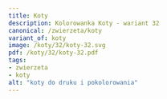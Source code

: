 ```yaml
---
title: Koty
description: Kolorowanka Koty - wariant 32
canonical: /zwierzeta/koty
variant_of: koty
image: /koty/32/koty-32.svg
pdf: /koty/32/koty-32.pdf
tags:
- zwierzeta
- koty
alt: "koty do druku i pokolorowania"
---
```

